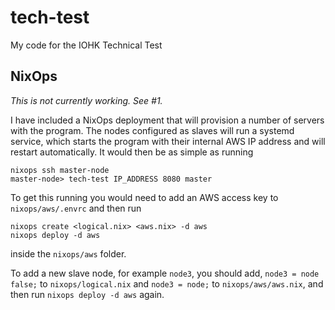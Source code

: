 # tech-test

My code for the IOHK Technical Test

## NixOps

*This is not currently working. See #1.*

I have included a NixOps deployment that will provision a number of servers with
the program. The nodes configured as slaves will run a systemd service, which
starts the program with their internal AWS IP address and will restart
automatically. It would then be as simple as running

```
nixops ssh master-node
master-node> tech-test IP_ADDRESS 8080 master
```

To get this running you would need to add an AWS access key to `nixops/aws/.envrc`
and then run

```
nixops create <logical.nix> <aws.nix> -d aws
nixops deploy -d aws
```

inside the `nixops/aws` folder.

To add a new slave node, for example `node3`, you should add, `node3 = node false;`
to `nixops/logical.nix` and `node3 = node;` to `nixops/aws/aws.nix`, and then run
`nixops deploy -d aws` again.
